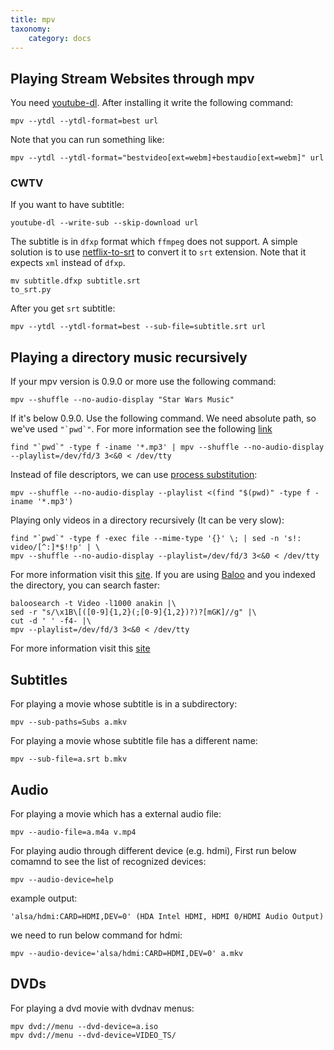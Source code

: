 ```yaml
---
title: mpv
taxonomy:
    category: docs
---
```


## Playing Stream Websites through mpv

You need [youtube-dl](https://rg3.github.io/youtube-dl/). After installing it write the following command:

```
mpv --ytdl --ytdl-format=best url
```

Note that you can run something like:

```
mpv --ytdl --ytdl-format="bestvideo[ext=webm]+bestaudio[ext=webm]" url
```

### CWTV

If you want to have subtitle:

```
youtube-dl --write-sub --skip-download url
```

The subtitle is in `dfxp` format which `ffmpeg` does not support. A simple solution is to use [netflix-to-srt](https://github.com/isaacbernat/netflix-to-srt) to convert it to `srt` extension. Note that it expects `xml` instead of `dfxp`. 

```
mv subtitle.dfxp subtitle.srt
to_srt.py
```

After you get `srt` subtitle:

```
mpv --ytdl --ytdl-format=best --sub-file=subtitle.srt url
```

## Playing a directory music recursively
If your mpv version is 0.9.0 or more use the following command:
```
mpv --shuffle --no-audio-display "Star Wars Music"
```
If it's below 0.9.0. Use the following command. We need absolute path, so we've used ```"`pwd`"```. For more information see the following [link](http://unix.stackexchange.com/questions/30367/how-can-i-retain-the-console-input-in-mplayer-when-reading-from-stdin)
```
find "`pwd`" -type f -iname '*.mp3' | mpv --shuffle --no-audio-display --playlist=/dev/fd/3 3<&0 < /dev/tty
```
Instead of file descriptors, we can use [process substitution](https://en.wikipedia.org/wiki/Process_substitution):
```
mpv --shuffle --no-audio-display --playlist <(find "$(pwd)" -type f -iname '*.mp3')
```
Playing only videos in a directory recursively (It can be very slow):
```
find "`pwd`" -type f -exec file --mime-type '{}' \; | sed -n 's!: video/[^:]*$!!p' | \
mpv --shuffle --no-audio-display --playlist=/dev/fd/3 3<&0 < /dev/tty
```
For more information visit this [site](http://unix.stackexchange.com/questions/106436/how-to-search-for-video-files-on-ubuntu). 
If you are using [Baloo](https://community.kde.org/Baloo) and you indexed the directory, you can search faster:
```
baloosearch -t Video -l1000 anakin |\
sed -r "s/\x1B\[([0-9]{1,2}(;[0-9]{1,2})?)?[mGK]//g" |\
cut -d ' ' -f4- |\
mpv --playlist=/dev/fd/3 3<&0 < /dev/tty
```
For more information visit this [site](http://unix.stackexchange.com/questions/111899/how-to-strip-color-codes-out-of-stdout-and-pipe-to-file-and-stdout)
## Subtitles
For playing a movie whose subtitle is in a subdirectory:
```
mpv --sub-paths=Subs a.mkv
```
For playing a movie whose subtitle file has a different name:
```
mpv --sub-file=a.srt b.mkv
```
## Audio
For playing a movie which has a external audio file:
```
mpv --audio-file=a.m4a v.mp4
```
For playing audio through different device (e.g. hdmi), First run below comamnd to see the list of recognized devices:
```
mpv --audio-device=help
```
  example output:
```
'alsa/hdmi:CARD=HDMI,DEV=0' (HDA Intel HDMI, HDMI 0/HDMI Audio Output)
```
  we need to run below command for hdmi:
```
mpv --audio-device='alsa/hdmi:CARD=HDMI,DEV=0' a.mkv
```
## DVDs
For playing a dvd movie with dvdnav menus:
```
mpv dvd://menu --dvd-device=a.iso
mpv dvd://menu --dvd-device=VIDEO_TS/
```
